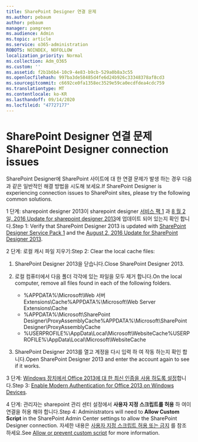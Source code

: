 ```yaml
---
title: SharePoint Designer 연결 문제
ms.author: pebaum
author: pebaum
manager: pamgreen
ms.audience: Admin
ms.topic: article
ms.service: o365-administration
ROBOTS: NOINDEX, NOFOLLOW
localization_priority: Normal
ms.collection: Adm_O365
ms.custom: ''
ms.assetid: f2b1b6b4-10c9-4e83-b9cb-529a0b8a3c55
ms.openlocfilehash: 997ba3de58485d4fe6d24b926c33348378af8cd3
ms.sourcegitcommit: c6692ce0fa1358ec3529e59ca0ecdfdea4cdc759
ms.translationtype: MT
ms.contentlocale: ko-KR
ms.lasthandoff: 09/14/2020
ms.locfileid: "47727177"
---
```

# <a name="sharepoint-designer-connection-issues"></a><span data-ttu-id="56d7b-102">SharePoint Designer 연결 문제</span><span class="sxs-lookup"><span data-stu-id="56d7b-102">SharePoint Designer connection issues</span></span> 

<span data-ttu-id="56d7b-103">SharePoint Designer에 SharePoint 사이트에 대 한 연결 문제가 발생 하는 경우 다음과 같은 일반적인 해결 방법을 시도해 보세요.</span><span class="sxs-lookup"><span data-stu-id="56d7b-103">If SharePoint Designer is experiencing connection issues to SharePoint sites, please try the following common solutions.</span></span>

<span data-ttu-id="56d7b-104">1 단계: sharepoint designer 2013이 sharepoint designer [서비스 팩 1](https://support.microsoft.com/help/2817441/description-of-microsoft-sharepoint-designer-2013-service-pack-1-sp1) 과 [8 월 2 일, 2016 Update for sharepoint designer 2013](https://support.microsoft.com/help/3114721/august-2-2016-update-for-sharepoint-designer-2013-kb3114721)에 업데이트 되어 있는지 확인 합니다.</span><span class="sxs-lookup"><span data-stu-id="56d7b-104">Step 1: Verify that SharePoint Designer 2013 is updated with [SharePoint Designer Service Pack 1](https://support.microsoft.com/help/2817441/description-of-microsoft-sharepoint-designer-2013-service-pack-1-sp1) and the [August 2, 2016 Update for SharePoint Designer 2013](https://support.microsoft.com/help/3114721/august-2-2016-update-for-sharepoint-designer-2013-kb3114721).</span></span>



<span data-ttu-id="56d7b-105">2 단계: 로컬 캐시 파일 지우기:</span><span class="sxs-lookup"><span data-stu-id="56d7b-105">Step 2: Clear the local cache files:</span></span>

1. <span data-ttu-id="56d7b-106">SharePoint Designer 2013을 닫습니다.</span><span class="sxs-lookup"><span data-stu-id="56d7b-106">Close SharePoint Designer 2013.</span></span>

2. <span data-ttu-id="56d7b-107">로컬 컴퓨터에서 다음 폴더 각각에 있는 파일을 모두 제거 합니다.</span><span class="sxs-lookup"><span data-stu-id="56d7b-107">On the local computer, remove all files found in each of the following folders.</span></span>

    - <span data-ttu-id="56d7b-108">%APPDATA%\Microsoft\Web 서버 Extensions\Cache</span><span class="sxs-lookup"><span data-stu-id="56d7b-108">%APPDATA%\Microsoft\Web Server Extensions\Cache</span></span>
    - <span data-ttu-id="56d7b-109">%APPDATA%\Microsoft\SharePoint Designer\ProxyAssemblyCache</span><span class="sxs-lookup"><span data-stu-id="56d7b-109">%APPDATA%\Microsoft\SharePoint Designer\ProxyAssemblyCache</span></span>
    - <span data-ttu-id="56d7b-110">%USERPROFILE%\AppData\Local\Microsoft\WebsiteCache</span><span class="sxs-lookup"><span data-stu-id="56d7b-110">%USERPROFILE%\AppData\Local\Microsoft\WebsiteCache</span></span>

3. <span data-ttu-id="56d7b-111">SharePoint Designer 2013를 열고 계정을 다시 입력 하 여 작동 하는지 확인 합니다.</span><span class="sxs-lookup"><span data-stu-id="56d7b-111">Open SharePoint Designer 2013 and enter the account again to see if it works.</span></span>

<span data-ttu-id="56d7b-112">3 단계: [Windows 장치에서 Office 2013에 대 한 최신 인증을 사용 하도록 설정](https://docs.microsoft.com/microsoft-365/admin/security-and-compliance/enable-modern-authentication)합니다.</span><span class="sxs-lookup"><span data-stu-id="56d7b-112">Step 3: [Enable Modern Authentication for Office 2013 on Windows Devices](https://docs.microsoft.com/microsoft-365/admin/security-and-compliance/enable-modern-authentication).</span></span>

<span data-ttu-id="56d7b-113">4 단계: 관리자는 sharepoint 관리 센터 설정에서 **사용자 지정 스크립트를 허용** 하 여이 연결을 허용 해야 합니다.</span><span class="sxs-lookup"><span data-stu-id="56d7b-113">Step 4: Administrators will need to **Allow Custom Script** in the SharePoint Admin Center settings to allow the SharePoint Designer connection.</span></span> <span data-ttu-id="56d7b-114">자세한 내용은 [사용자 지정 스크립트 허용 또는 금지](https://docs.microsoft.com/sharepoint/allow-or-prevent-custom-script) 를 참조 하세요.</span><span class="sxs-lookup"><span data-stu-id="56d7b-114">See [Allow or prevent custom script](https://docs.microsoft.com/sharepoint/allow-or-prevent-custom-script) for more information.</span></span>


